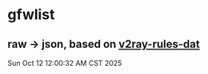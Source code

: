 # gfwlist
## raw -> json, based on [v2ray-rules-dat](https://github.com/Loyalsoldier/v2ray-rules-dat)
Sun Oct 12 12:00:32 AM CST 2025

